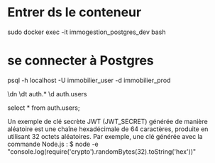 # Entrer ds le conteneur

sudo docker exec -it immogestion_postgres_dev bash

# se connecter à Postgres

psql -h localhost -U immobilier_user -d immobilier_prod

\dn
\dt auth.\*
\d auth.users

select \* from auth.users;



Un exemple de clé secrète JWT (JWT_SECRET) générée de manière aléatoire est une chaîne hexadécimale de 64 caractères, produite en utilisant 32 octets aléatoires. Par exemple, une clé générée avec la commande Node.js :
$ node -e "console.log(require('crypto').randomBytes(32).toString('hex'))"